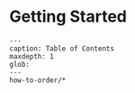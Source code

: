 # Getting Started

```{toctree}
---
caption: Table of Contents
maxdepth: 1
glob:
---
how-to-order/*
```
